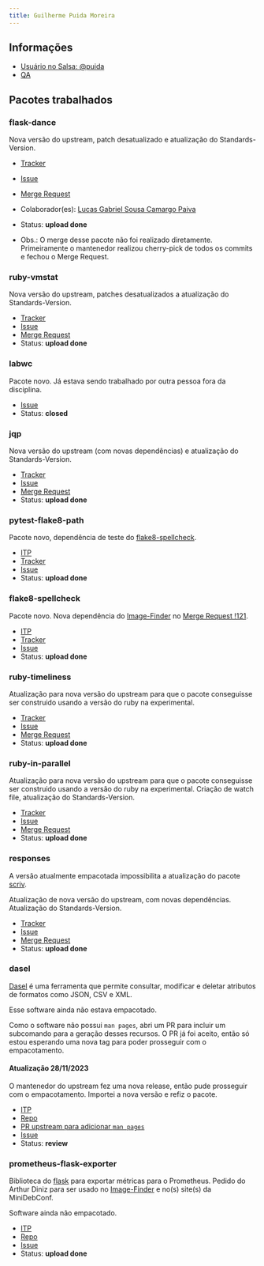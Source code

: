 ```yaml
---
title: Guilherme Puida Moreira
---
```


## Informações

- [Usuário no Salsa: @puida](https://salsa.debian.org/puida)
- [QA](https://qa.debian.org/developer.php?email=guilherme@puida.xyz)

## Pacotes trabalhados

### flask-dance

Nova versão do upstream, patch desatualizado e atualização do
Standards-Version.

- [Tracker](https://tracker.debian.org/pkg/flask-dance)
- [Issue](https://salsa.debian.org/debian-brasilia-team/docs/-/issues/62)
- [Merge Request](https://salsa.debian.org/python-team/packages/flask-dance/-/merge_requests/1)
- Colaborador(es): [Lucas Gabriel Sousa Camargo Paiva](https://salsa.debian.org/lucasgabriel-2)
- Status: **upload done**

- Obs.: O merge desse pacote não foi realizado diretamente. Primeiramente o mantenedor realizou cherry-pick de todos os commits e fechou o Merge Request.

### ruby-vmstat

Nova versão do upstream, patches desatualizados a atualização do
Standards-Version.

- [Tracker](https://tracker.debian.org/pkg/ruby-vmstat)
- [Issue](https://salsa.debian.org/debian-brasilia-team/docs/-/issues/70)
- [Merge Request](https://salsa.debian.org/ruby-team/ruby-vmstat/-/merge_requests/1)
- Status: **upload done**

### labwc

Pacote novo. Já estava sendo trabalhado por outra pessoa fora da disciplina.

- [Issue](https://salsa.debian.org/debian-brasilia-team/docs/-/issues/78)
- Status: **closed**

### jqp

Nova versão do upstream (com novas dependências) e atualização do
Standards-Version.

- [Tracker](https://tracker.debian.org/pkg/jqp)
- [Issue](https://salsa.debian.org/debian-brasilia-team/docs/-/issues/79)
- [Merge Request](https://salsa.debian.org/go-team/packages/jqp/-/merge_requests/1)
- Status: **upload done**

### pytest-flake8-path

Pacote novo, dependência de teste do [flake8-spellcheck](#flake8-spellcheck).

- [ITP](https://bugs.debian.org/1054264)
- [Tracker](https://tracker.debian.org/pkg/pytest-flake8-path)
- [Issue](https://salsa.debian.org/debian-brasilia-team/docs/-/issues/89)
- Status: **upload done**

### flake8-spellcheck

Pacote novo. Nova dependência do
[Image-Finder] no
[Merge Request !121](https://salsa.debian.org/cloud-team/image-finder/-/merge_requests/121).

- [ITP](https://bugs.debian.org/1054413)
- [Tracker](https://tracker.debian.org/pkg/flake8-spellcheck)
- [Issue](https://salsa.debian.org/debian-brasilia-team/docs/-/issues/92)
- Status: **upload done**

### ruby-timeliness

Atualização para nova versão do upstream para que o pacote conseguisse ser
construido usando a versão do ruby na experimental.

- [Tracker](https://tracker.debian.org/pkg/ruby-timeliness)
- [Issue](https://salsa.debian.org/debian-brasilia-team/docs/-/issues/94)
- [Merge Request](https://salsa.debian.org/ruby-team/ruby-timeliness/-/merge_requests/1)
- Status: **upload done**

### ruby-in-parallel

Atualização para nova versão do upstream para que o pacote conseguisse ser
construido usando a versão do ruby na experimental. Criação de watch file,
atualização do Standards-Version.

- [Tracker](https://tracker.debian.org/pkg/ruby-in-parallel)
- [Issue](https://salsa.debian.org/debian-brasilia-team/docs/-/issues/98)
- [Merge Request](https://salsa.debian.org/debian/ruby-in-parallel/-/merge_requests/5)
- Status: **upload done**

### responses

A versão atualmente empacotada impossibilita a atualização do pacote
[scriv](https://tracker.debian.org/pkg/scriv).

Atualização de nova versão do upstream, com novas dependências. Atualização do
Standards-Version.

- [Tracker](https://tracker.debian.org/pkg/responses)
- [Issue](https://salsa.debian.org/debian-brasilia-team/docs/-/issues/111)
- [Merge Request](https://salsa.debian.org/python-team/packages/responses/-/merge_requests/5)
- Status: **upload done**

### dasel

[Dasel](https://github.com/TomWright/dasel) é uma ferramenta que permite
consultar, modificar e deletar atributos de formatos como JSON, CSV e XML.

Esse software ainda não estava empacotado.

Como o software não possui `man pages`, abri um PR para incluir um subcomando
para a geração desses recursos. O PR já foi aceito, então só estou esperando
uma nova tag para poder prosseguir com o empacotamento.

#### Atualização 28/11/2023

O mantenedor do upstream fez uma nova release, então pude prosseguir com o
empacotamento. Importei a nova versão e refiz o pacote.

- [ITP](https://bugs.debian.org/cgi-bin/bugreport.cgi?bug=988063)
- [Repo](https://salsa.debian.org/puida/dasel)
- [PR upstream para adicionar `man pages`](https://github.com/TomWright/dasel/pull/375)
- [Issue](https://salsa.debian.org/debian-brasilia-team/docs/-/issues/123)
- Status: **review**

### prometheus-flask-exporter

Biblioteca do [flask] para exportar métricas para o Prometheus. Pedido do
Arthur Diniz para ser usado no [Image-Finder] e no(s) site(s) da MiniDebConf.

Software ainda não empacotado.

- [ITP](https://bugs.debian.org/cgi-bin/bugreport.cgi?bug=1056728)
- [Repo](https://salsa.debian.org/puida/prometheus-flask-exporter)
- [Issue](https://salsa.debian.org/debian-brasilia-team/docs/-/issues/125)
- Status: **upload done**

[flask]: https://flask.palletsprojects.com
[Image-Finder]: https://salsa.debian.org/cloud-team/image-finder

